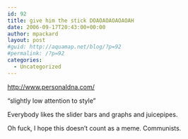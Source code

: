 ```yaml
---
id: 92
title: give him the stick DOAOAOAOAOAOAH
date: 2006-09-17T20:43:00+00:00
author: mpackard
layout: post
#guid: http://aquamap.net/blog/?p=92
#permalink: /?p=92
categories:
  - Uncategorized
---
```

http://www.personaldna.com/

&#8220;slightly low attention to style&#8221;

Everybody likes the slider bars and graphs and juicepipes.

Oh fuck, I hope this doesn&#8217;t count as a meme. Communists.
